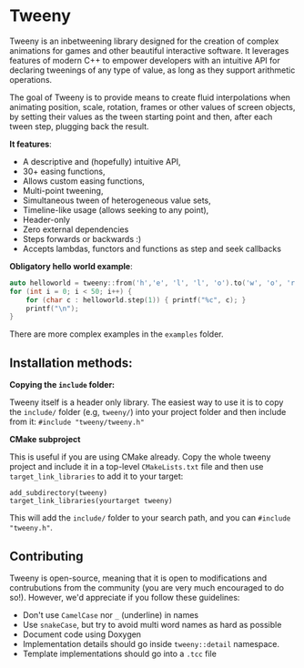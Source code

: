 # Tweeny

Tweeny is an inbetweening library designed for the creation of complex animations for games and other beautiful interactive software. It leverages features of modern C++ to empower developers with an intuitive API for declaring tweenings of any type of value, as long as they support arithmetic operations.

The goal of Tweeny is to provide means to create fluid interpolations when animating position, scale, rotation, frames or other values of screen objects, by setting their values as the tween starting point and then, after each tween step, plugging back the result.

**It features**:

- A descriptive and (hopefully) intuitive API,
- 30+ easing functions,
- Allows custom easing functions,
- Multi-point tweening,
- Simultaneous tween of heterogeneous value sets,
- Timeline-like usage (allows seeking to any point),
- Header-only
- Zero external dependencies
- Steps forwards or backwards :)
- Accepts lambdas, functors and functions as step and seek callbacks

**Obligatory hello world example**:

```cpp
auto helloworld = tweeny::from('h','e', 'l', 'l', 'o').to('w', 'o', 'r', 'l', 'd').during(50);
for (int i = 0; i < 50; i++) {
    for (char c : helloworld.step(1)) { printf("%c", c); }
    printf("\n");
}
```

There are more complex examples in the `examples` folder.

## Installation methods:

**Copying the `include` folder:**

Tweeny itself is a header only library. The easiest way to use it is to copy the `include/` folder (e.g, `tweeny/`) into your project folder and then include from it: `#include "tweeny/tweeny.h"`

**CMake subproject**

This is useful if you are using CMake already. Copy the whole tweeny project and include it in a top-level `CMakeLists.txt` file and then use `target_link_libraries` to add it to your target:

```
add_subdirectory(tweeny)
target_link_libraries(yourtarget tweeny)
```
This will add the `include/` folder to your search path, and you can `#include "tweeny.h"`.

## Contributing

Tweeny is open-source, meaning that it is open to modifications and contrubutions from the community (you are very much encouraged to do so!). However, we'd appreciate if you follow these guidelines:

- Don't use `CamelCase` nor `_` (underline) in names
- Use `snakeCase`, but try to avoid multi word names as hard as possible
- Document code using Doxygen
- Implementation details should go inside `tweeny::detail` namespace.
- Template implementations should go into a `.tcc` file
